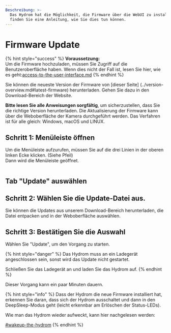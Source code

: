 ```yaml
---
Beschreibung: >-
  Das Hydrom hat die Möglichkeit, die Firmware über die WebUI zu installieren. Hier finden Sie
  finden Sie eine Anleitung, wie Sie dies tun können.
---
```


# Firmware Update

{% hint style="success" %}
**Voraussetzung:**\
Um die Firmware hochzuladen, müssen Sie Zugriff auf die Benutzeroberfläche haben. Wenn dies nicht der Fall ist, lesen Sie hier, wie es geht:[access-to-the-user-interface.md](../getting-started/establish-first-connection-to-the-hydrom/access-to-the-user-interface.md "mention")
{% endhint %}

Sie können die neueste Version der Firmware von [dieser Seite] (../version-overview.md#latest-firmware) herunterladen. Gehen Sie dazu in den Download-Bereich der Website.

**Bitte lesen Sie alle Anweisungen sorgfältig**, um sicherzustellen, dass Sie die richtige Version herunterladen. Die Aktualisierung der Firmware kann über die Weboberfläche der Kamera durchgeführt werden. Das Verfahren ist für alle gleich: Windows, macOS und LINUX.

## Schritt 1: Menüleiste öffnen

Um die Menüleiste aufzurufen, müssen Sie auf die drei Linien in der oberen linken Ecke klicken. (Siehe Pfeil)\
Dann wird die Menüleiste geöffnet.

<figure><img src="../.gitbook/assets/Bilder.png" alt=""><figcaption></figcaption></figure>

## Tab "Update" auswählen

## Schritt 2: Wählen Sie die Update-Datei aus. 
Sie können die Updates aus unserem Download-Bereich herunterladen, die Datei entpacken und in der Weboberfläche auswählen.

## Schritt 3: Bestätigen Sie die Auswahl 
Wählen Sie "Update", um den Vorgang zu starten.

{% hint style="danger" %}
Das Hydrom muss an ein Ladegerät angeschlossen sein, sonst wird das Update nicht gestartet.

Schließen Sie das Ladegerät an und laden Sie das Hydrom auf.
{% endhint %}

Dieser Vorgang kann ein paar Minuten dauern.

{% hint style="info" %}
Dass der Hydrom die neue Firmware installiert hat, erkennen Sie daran, dass sich der Hydrom ausschaltet und dann in den DeepSleep-Modus geht (leicht erkennbar am Erlöschen der Status-LEDs).

Wie man das Hydrom wieder aufweckt, kann hier nachgelesen werden:

[#wakeup-the-hydrom](enable-deepsleep.md#wakeup-the-hydrom "mention")
{% endhint %}
